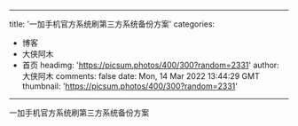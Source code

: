 
---
title: '一加手机官方系统刷第三方系统备份方案'
categories: 
 - 博客
 - 大侠阿木
 - 首页
headimg: 'https://picsum.photos/400/300?random=2331'
author: 大侠阿木
comments: false
date: Mon, 14 Mar 2022 13:44:29 GMT
thumbnail: 'https://picsum.photos/400/300?random=2331'
---

<div>   
一加手机官方系统刷第三方系统备份方案  
</div>
            